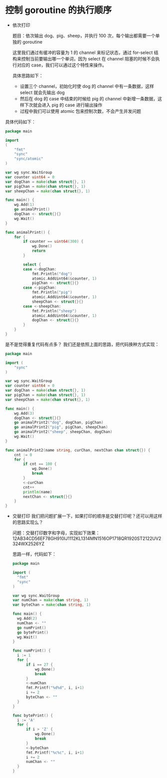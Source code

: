 # 控制 goroutine 的执行顺序

- 依次打印

  题目：依次输出 dog、pig、sheep，并执行 100 次，每个输出都需要一个单独的 goroutine

  这里我们通过有缓冲的容量为 1 的 channel 来标记状态，通过 for-select 结构来控制当前要输出哪一个单词，因为 select 在 channel 阻塞的时候不会执行对应的 case，我们可以通过这个特性来操作。

  具体思路如下：
  * 设置三个 channel，初始化时使 dog 的 channel 中有一条数据，这样 select 就会先输出 dog
  * 然后在 dog 的 case 中结束的时候给 pig 的 channel 中新增一条数据，这样下次就会进入 pig 的 case 进行输出操作
  * 过程中我们可以使用 atomic 包来控制次数，不会产生并发问题

具体代码如下：
```Go
package main

import
(
	"fmt"
	"sync"
	"sync/atomic"
)

var wg sync.WaitGroup
var counter uint64 = 0
var dogChan = make(chan struct{}, 1)
var pigChan = make(chan struct{}, 1)
var sheepChan = make(chan struct{}, 1)

func main() {
	wg.Add(1)
	go animalPrint()
	dogChan <- struct{}{}
	wg.Wait()
}

func animalPrint() {
	for {
		if counter == uint64(300) {
			wg.Done()
			return
		}

		select {
		case <-dogChan:
			fmt.Println("dog")
			atomic.AddUint64(&counter, 1)
			pigChan <- struct{}{}
		case <-pigChan:
			fmt.Println("pig")
			atomic.AddUint64(&counter, 1)
			sheepChan <- struct{}{}
		case <-sheepChan:
			fmt.Println("sheep")
			atomic.AddUint64(&counter, 1)
			dogChan <- struct{}{}
		}
	}
}
```
是不是觉得重复代码有点多？
我们还是依照上面的思路，把代码换种方式实现：
```Go
package main

import (
	"sync"
)

var wg sync.WaitGroup
var counter uint64 = 0
var dogChan = make(chan struct{}, 1)
var pigChan = make(chan struct{}, 1)
var sheepChan = make(chan struct{}, 1)

func main() {
	wg.Add(3)
	dogChan <- struct{}{}
	go animalPrint2("dog", dogChan, pigChan)
	go animalPrint2("pig", pigChan, sheepChan)
	go animalPrint2("sheep", sheepChan, dogChan)
	wg.Wait()
}

func animalPrint2(name string, curChan, nextChan chan struct{}) {
	cnt := 0
	for {
		if cnt == 100 {
			wg.Done()
			break
		}
		<-curChan
		cnt++
		println(name)
		nextChan <- struct{}{}
	}
}
```

- 交替打印
  我们把问题扩展一下，如果打印的顺序是交替打印呢？还可以用这样的思路实现么？

  问题：交替打印数字和字母，实现如下效果：
  12AB34CD56EF78GH910IJ1112KL1314MN1516OP1718QR1920ST2122UV2324WX2526YZ

  思路一样，代码如下：

  ```Go
  package main

  import (
  	"fmt"
  	"sync"
  )

  var wg sync.WaitGroup
  var numChan = make(chan string, 1)
  var byteChan = make(chan string, 1)

  func main() {
  	wg.Add(2)
  	numChan <- ""
  	go numPrint()
  	go bytePrint()
  	wg.Wait()
  }

  func numPrint() {
  	i := 1
  	for {
  		if i == 27 {
  			wg.Done()
  			break
  		}
  		<-numChan
  		fmt.Printf("%d%d", i, i+1)
  		i += 2
  		byteChan <- ""
  	}
  }

  func bytePrint() {
  	i := 'A'
  	for {
  		if i > 'Z' {
  			wg.Done()
  			break
  		}
  		<-byteChan
  		fmt.Printf("%c%c", i, i+1)
  		i += 2
  		numChan <- ""
  	}
  }

  ```
